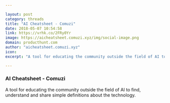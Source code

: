```yaml
---

layout: post
category: threads
title: "AI Cheatsheet - Comuzi"
date: 2018-05-07 10:54:58
link: https://vrhk.co/2FRy0Yr
image: https://aicheatsheet.comuzi.xyz/img/social-image.png
domain: producthunt.com
author: "aicheatsheet.comuzi.xyz"
icon: 
excerpt: "A tool for educating the community outside the field of AI to find, understand and share simple definitions about the technology."

---
```


### AI Cheatsheet - Comuzi

A tool for educating the community outside the field of AI to find, understand and share simple definitions about the technology.